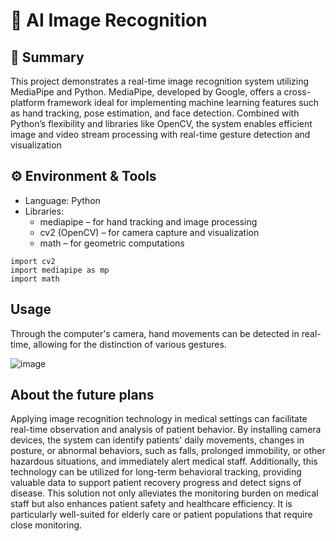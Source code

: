 # 🧠 AI Image Recognition
## 📌 Summary  
This project demonstrates a real-time image recognition system utilizing MediaPipe and Python. MediaPipe, developed by Google, offers a cross-platform framework ideal for implementing machine learning features such as hand tracking, pose estimation, and face detection. Combined with Python’s flexibility and libraries like OpenCV, the system enables efficient image and video stream processing with real-time gesture detection and visualization
## ⚙️ Environment & Tools  
* Language: Python
* Libraries:
    * mediapipe – for hand tracking and image processing  
    * cv2 (OpenCV) – for camera capture and visualization  
    * math – for geometric computations
```    
import cv2
import mediapipe as mp
import math
```
## Usage
Through the computer's camera, hand movements can be detected in real-time, allowing for the distinction of various gestures. 

![image](https://github.com/DennisHsu716/handtracking.github.io/blob/main/video/video.gif)

## About the future plans
Applying image recognition technology in medical settings can facilitate real-time observation and analysis of patient behavior. By installing camera devices, the system can identify patients' daily movements, changes in posture, or abnormal behaviors, such as falls, prolonged immobility, or other hazardous situations, and immediately alert medical staff. Additionally, this technology can be utilized for long-term behavioral tracking, providing valuable data to support patient recovery progress and detect signs of disease. This solution not only alleviates the monitoring burden on medical staff but also enhances patient safety and healthcare efficiency. It is particularly well-suited for elderly care or patient populations that require close monitoring.
